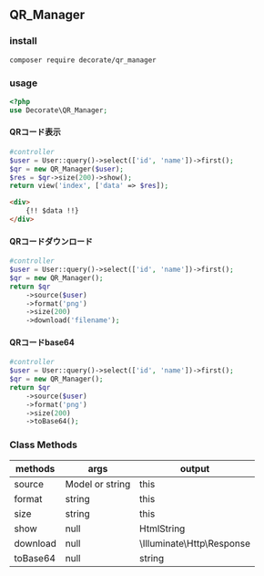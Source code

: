 ## QR_Manager

### install
``
composer require decorate/qr_manager
``

### usage

```php
<?php
use Decorate\QR_Manager;
```

#### QRコード表示
```php
#controller
$user = User::query()->select(['id', 'name'])->first();
$qr = new QR_Manager($user);
$res = $qr->size(200)->show();
return view('index', ['data' => $res]);
```

```html
<div>
    {!! $data !!}
</div>
```

#### QRコードダウンロード
```php
#controller
$user = User::query()->select(['id', 'name'])->first();
$qr = new QR_Manager();
return $qr
    ->source($user)
    ->format('png')
    ->size(200)
    ->download('filename');
```

#### QRコードbase64
```php
#controller
$user = User::query()->select(['id', 'name'])->first();
$qr = new QR_Manager();
return $qr
    ->source($user)
    ->format('png')
    ->size(200)
    ->toBase64();
```

### Class Methods
|methods|args| output|
|--|--|--|
|source|Model or string|this|
|format|string|this|
|size|string|this|
|show|null|HtmlString|
|download|null|\Illuminate\Http\Response|
|toBase64|null|string|

